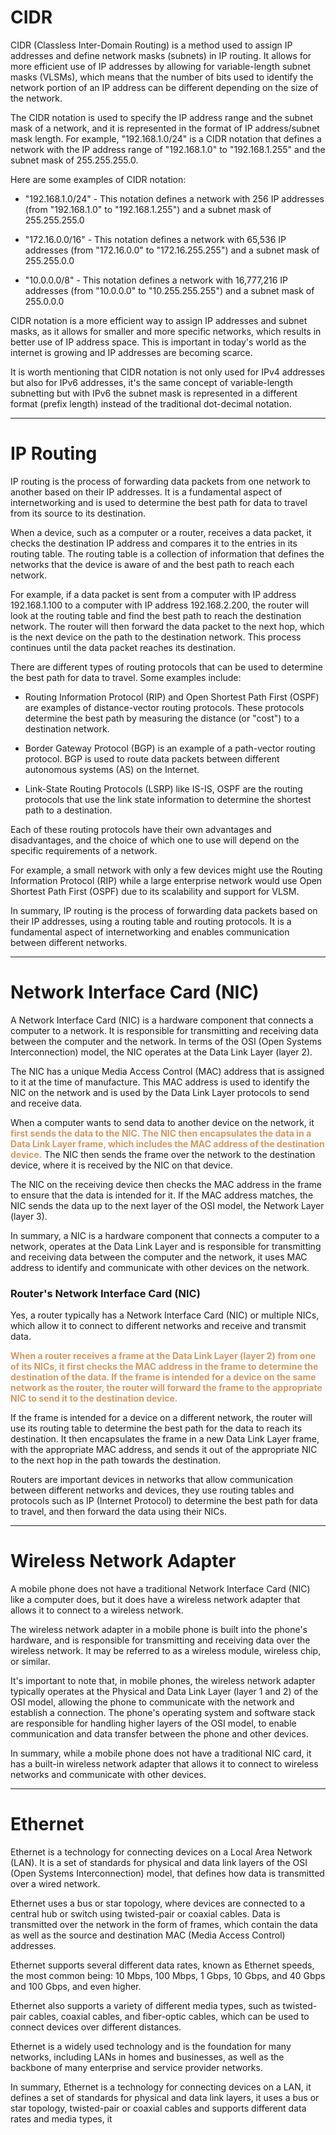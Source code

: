 # CIDR

CIDR (Classless Inter-Domain Routing) is a method used to assign IP addresses and define network masks (subnets) in IP routing. It allows for more efficient use of IP addresses by allowing for variable-length subnet masks (VLSMs), which means that the number of bits used to identify the network portion of an IP address can be different depending on the size of the network.

The CIDR notation is used to specify the IP address range and the subnet mask of a network, and it is represented in the format of IP address/subnet mask length. For example, "192.168.1.0/24" is a CIDR notation that defines a network with the IP address range of "192.168.1.0" to "192.168.1.255" and the subnet mask of 255.255.255.0.

Here are some examples of CIDR notation:

- "192.168.1.0/24" - This notation defines a network with 256 IP addresses (from "192.168.1.0" to "192.168.1.255") and a subnet mask of 255.255.255.0

- "172.16.0.0/16" - This notation defines a network with 65,536 IP addresses (from "172.16.0.0" to "172.16.255.255") and a subnet mask of 255.255.0.0

- "10.0.0.0/8" - This notation defines a network with 16,777,216 IP addresses (from "10.0.0.0" to "10.255.255.255") and a subnet mask of 255.0.0.0

CIDR notation is a more efficient way to assign IP addresses and subnet masks, as it allows for smaller and more specific networks, which results in better use of IP address space. This is important in today's world as the internet is growing and IP addresses are becoming scarce.

It is worth mentioning that CIDR notation is not only used for IPv4 addresses but also for IPv6 addresses, it's the same concept of variable-length subnetting but with IPv6 the subnet mask is represented in a different format (prefix length) instead of the traditional dot-decimal notation.

---

# IP Routing

IP routing is the process of forwarding data packets from one network to another based on their IP addresses. It is a fundamental aspect of internetworking and is used to determine the best path for data to travel from its source to its destination.

When a device, such as a computer or a router, receives a data packet, it checks the destination IP address and compares it to the entries in its routing table. The routing table is a collection of information that defines the networks that the device is aware of and the best path to reach each network.

For example, if a data packet is sent from a computer with IP address 192.168.1.100 to a computer with IP address 192.168.2.200, the router will look at the routing table and find the best path to reach the destination network. The router will then forward the data packet to the next hop, which is the next device on the path to the destination network. This process continues until the data packet reaches its destination.

There are different types of routing protocols that can be used to determine the best path for data to travel. Some examples include:

- Routing Information Protocol (RIP) and Open Shortest Path First (OSPF) are examples of distance-vector routing protocols. These protocols determine the best path by measuring the distance (or "cost") to a destination network.

- Border Gateway Protocol (BGP) is an example of a path-vector routing protocol. BGP is used to route data packets between different autonomous systems (AS) on the Internet.

- Link-State Routing Protocols (LSRP) like IS-IS, OSPF are the routing protocols that use the link state information to determine the shortest path to a destination.

Each of these routing protocols have their own advantages and disadvantages, and the choice of which one to use will depend on the specific requirements of a network.

For example, a small network with only a few devices might use the Routing Information Protocol (RIP) while a large enterprise network would use Open Shortest Path First (OSPF) due to its scalability and support for VLSM.

In summary, IP routing is the process of forwarding data packets based on their IP addresses, using a routing table and routing protocols. It is a fundamental aspect of internetworking and enables communication between different networks.

---

# Network Interface Card (NIC)

A Network Interface Card (NIC) is a hardware component that connects a computer to a network. It is responsible for transmitting and receiving data between the computer and the network. In terms of the OSI (Open Systems Interconnection) model, the NIC operates at the Data Link Layer (layer 2).

The NIC has a unique Media Access Control (MAC) address that is assigned to it at the time of manufacture. This MAC address is used to identify the NIC on the network and is used by the Data Link Layer protocols to send and receive data.

When a computer wants to send data to another device on the network, it <span style="color:#d19a66">**first sends the data to the NIC. The NIC then encapsulates the data in a Data Link Layer frame, which includes the MAC address of the destination device.**</span> The NIC then sends the frame over the network to the destination device, where it is received by the NIC on that device.

The NIC on the receiving device then checks the MAC address in the frame to ensure that the data is intended for it. If the MAC address matches, the NIC sends the data up to the next layer of the OSI model, the Network Layer (layer 3).

In summary, a NIC is a hardware component that connects a computer to a network, operates at the Data Link Layer and is responsible for transmitting and receiving data between the computer and the network, it uses MAC address to identify and communicate with other devices on the network.

### Router's Network Interface Card (NIC)

Yes, a router typically has a Network Interface Card (NIC) or multiple NICs, which allow it to connect to different networks and receive and transmit data.

<span style="color:#d19a66">**When a router receives a frame at the Data Link Layer (layer 2) from one of its NICs, it first checks the MAC address in the frame to determine the destination of the data. If the frame is intended for a device on the same network as the router, the router will forward the frame to the appropriate NIC to send it to the destination device.**</span>

If the frame is intended for a device on a different network, the router will use its routing table to determine the best path for the data to reach its destination. It then encapsulates the frame in a new Data Link Layer frame, with the appropriate MAC address, and sends it out of the appropriate NIC to the next hop in the path towards the destination.

Routers are important devices in networks that allow communication between different networks and devices, they use routing tables and protocols such as IP (Internet Protocol) to determine the best path for data to travel, and then forward the data using their NICs.

---

# Wireless Network Adapter

A mobile phone does not have a traditional Network Interface Card (NIC) like a computer does, but it does have a wireless network adapter that allows it to connect to a wireless network.

The wireless network adapter in a mobile phone is built into the phone's hardware, and is responsible for transmitting and receiving data over the wireless network. It may be referred to as a wireless module, wireless chip, or similar.

It's important to note that, in mobile phones, the wireless network adapter typically operates at the Physical and Data Link Layer (layer 1 and 2) of the OSI model, allowing the phone to communicate with the network and establish a connection. The phone's operating system and software stack are responsible for handling higher layers of the OSI model, to enable communication and data transfer between the phone and other devices.

In summary, while a mobile phone does not have a traditional NIC card, it has a built-in wireless network adapter that allows it to connect to wireless networks and communicate with other devices.

---

# Ethernet

Ethernet is a technology for connecting devices on a Local Area Network (LAN). It is a set of standards for physical and data link layers of the OSI (Open Systems Interconnection) model, that defines how data is transmitted over a wired network.

Ethernet uses a bus or star topology, where devices are connected to a central hub or switch using twisted-pair or coaxial cables. Data is transmitted over the network in the form of frames, which contain the data as well as the source and destination MAC (Media Access Control) addresses.

Ethernet supports several different data rates, known as Ethernet speeds, the most common being:
10 Mbps, 100 Mbps, 1 Gbps, 10 Gbps, and 40 Gbps and 100 Gbps, and even higher.

Ethernet also supports a variety of different media types, such as twisted-pair cables, coaxial cables, and fiber-optic cables, which can be used to connect devices over different distances.

Ethernet is a widely used technology and is the foundation for many networks, including LANs in homes and businesses, as well as the backbone of many enterprise and service provider networks.

In summary, Ethernet is a technology for connecting devices on a LAN, it defines a set of standards for physical and data link layers, it uses a bus or star topology, twisted-pair or coaxial cables and supports different data rates and media types, it
